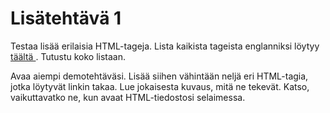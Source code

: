 # Lisätehtävä 1

Testaa lisää erilaisia HTML-tageja. Lista kaikista tageista englanniksi löytyy [ täältä ](https://www.w3schools.com/TAGS/default.asp)<base target="_blank">. Tutustu koko listaan.

Avaa aiempi demotehtäväsi. Lisää siihen vähintään neljä eri HTML-tagia, jotka löytyvät linkin takaa. Lue jokaisesta kuvaus, mitä ne tekevät. Katso, vaikuttavatko ne, kun avaat HTML-tiedostosi selaimessa.